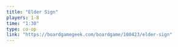 ```yaml
---
title: "Elder Sign"
players: 1-8
time: "1:30"
type: co-op
link: "https://boardgamegeek.com/boardgame/100423/elder-sign"
---
```

